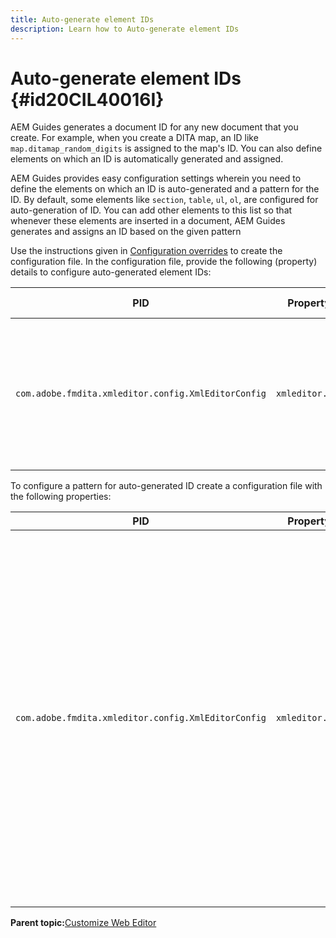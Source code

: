 ```yaml
---
title: Auto-generate element IDs
description: Learn how to Auto-generate element IDs
---
```


# Auto-generate element IDs {#id20CIL40016I}

AEM Guides generates a document ID for any new document that you create. For example, when you create a DITA map, an ID like `map.ditamap_random_digits` is assigned to the map's ID. You can also define elements on which an ID is automatically generated and assigned.

AEM Guides provides easy configuration settings wherein you need to define the elements on which an ID is auto-generated and a pattern for the ID. By default, some elements like `section`, `table`, `ul`, `ol`, are configured for auto-generation of ID. You can add other elements to this list so that whenever these elements are inserted in a document, AEM Guides generates and assigns an ID based on the given pattern

Use the instructions given in [Configuration overrides](download-install-additional-config-override.md#) to create the configuration file. In the configuration file, provide the following \(property\) details to configure auto-generated element IDs:

|PID|Property Key|Property Value|
|---|------------|--------------|
|`com.adobe.fmdita.xmleditor.config.XmlEditorConfig`|`xmleditor.classes`|Specify a comma separated list of elements. \n **Default value**: `"topic, section, table, simpletable, fig, image, ul, ol"`|

To configure a pattern for auto-generated ID create a configuration file with the following properties:

|PID|Property Key|Property Value|
|---|------------|--------------|
|`com.adobe.fmdita.xmleditor.config.XmlEditorConfig`|`xmleditor.pattern`|The default value for this field is set to `${elementName}_${id}`. The `${elementName}` value is replaced with the name of the element. The `${id}` variable generates sequential number for the element. For example, if you assign the paragraph element to have auto-generated IDs, then the first paragraph in the topic or document will get an ID like p\_1, the next paragraph will get p\_2, and so on. However, in a different document, the ID generation process restarts. This means that in a different document, IDs like p\_1 and p\_2 can be assigned to paragraph elements. **Default value**: ``${elementName}_${id}``|

**Parent topic:**[Customize Web Editor](conf-web-editor.md)

